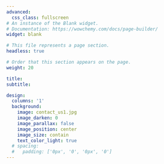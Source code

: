 ```yaml
---
advanced:
  css_class: fullscreen
# An instance of the Blank widget.
# Documentation: https://wowchemy.com/docs/page-builder/
widget: blank

# This file represents a page section.
headless: true

# Order that this section appears on the page.
weight: 20

title:
subtitle:

design:
  columns: '1'
  background:
    image: contact_us1.jpg
    image_darken: 0
    image_parallax: false
    image_position: center
    image_size: contain
    text_color_light: true
  # spacing:
  #   padding: ['0px', '0', '0px', '0']
---
```

